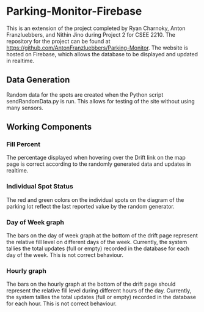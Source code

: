 # Parking-Monitor-Firebase

This is an extension of the project completed by Ryan Charnoky, Anton Franzluebbers, and Nithin Jino during Project 2 for CSEE 2210. The repository for the project can be found at https://github.com/AntonFranzluebbers/Parking-Monitor. The website is hosted on Firebase, which allows the database to be displayed and updated in realtime.

## Data Generation

Random data for the spots are created when the Python script sendRandomData.py is run. This allows for testing of the site without using many sensors.

## Working Components

### Fill Percent

The percentage displayed when hovering over the Drift link on the map page is correct according to the randomly generated data and updates in realtime.

### Individual Spot Status

The red and green colors on the individual spots on the diagram of the parking lot reflect the last reported value by the random generator.

### Day of Week graph

The bars on the day of week graph at the bottom of the drift page represent the relative fill level on different days of the week. Currently, the system tallies the total updates (full or empty) recorded in the database for each day of the week. This is not correct behaviour.

### Hourly graph

The bars on the hourly graph at the bottom of the drift page should represent the relative fill level during different hours of the day. Currently, the system tallies the total updates (full or empty) recorded in the database for each hour. This is not correct behaviour.
